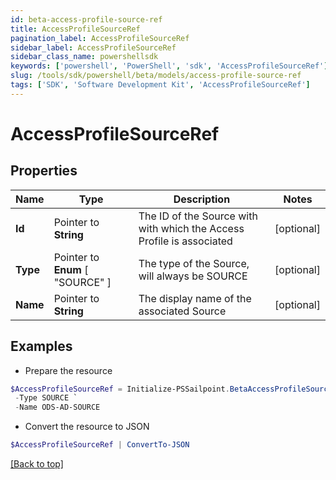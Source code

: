```yaml
---
id: beta-access-profile-source-ref
title: AccessProfileSourceRef
pagination_label: AccessProfileSourceRef
sidebar_label: AccessProfileSourceRef
sidebar_class_name: powershellsdk
keywords: ['powershell', 'PowerShell', 'sdk', 'AccessProfileSourceRef'] 
slug: /tools/sdk/powershell/beta/models/access-profile-source-ref
tags: ['SDK', 'Software Development Kit', 'AccessProfileSourceRef']
---
```



# AccessProfileSourceRef

## Properties

Name | Type | Description | Notes
------------ | ------------- | ------------- | -------------
**Id** |  Pointer to **String** | The ID of the Source with with which the Access Profile is associated | [optional] 
**Type** |  Pointer to  **Enum** [  "SOURCE" ] | The type of the Source, will always be SOURCE | [optional] 
**Name** |  Pointer to **String** | The display name of the associated Source | [optional] 

## Examples

- Prepare the resource
```powershell
$AccessProfileSourceRef = Initialize-PSSailpoint.BetaAccessProfileSourceRef  -Id 2c91809773dee3610173fdb0b6061ef4 `
 -Type SOURCE `
 -Name ODS-AD-SOURCE
```

- Convert the resource to JSON
```powershell
$AccessProfileSourceRef | ConvertTo-JSON
```


[[Back to top]](#) 

